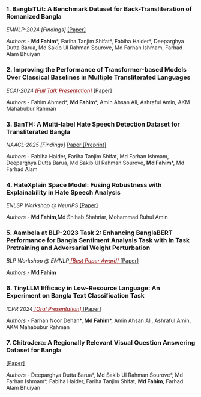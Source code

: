 
<h3>1. BanglaTLit: A Benchmark Dataset for Back-Transliteration of Romanized Bangla </h3> <i> EMNLP-2024 [Findings] </i> <a href="https://aclanthology.org/2024.findings-emnlp.859.pdf">[Paper]</a>

<i> Authors - </i> <b>Md Fahim</b>\*, Fariha Tanjim Shifat\*, Fabiha Haider\*, Deeparghya Dutta Barua, Md Sakib Ul Rahman Sourove, Md Farhan Ishmam, Farhad Alam Bhuiyan

<!-- <br>
<body>
<button class="transparent-button" onclick="window.location.href='https://aclanthology.org/2024.findings-emnlp.859.pdf'"> -->
    
<!-- </button> </body>
<body>
<button class="transparent-button" onclick="window.location.href='https://github.com/farhanishmam/BanglaTLit'">
    <a href="https://github.com/farhanishmam/BanglaTLit">Code</a>
</button> </body> -->

<!-- <div style="display: flex; justify-content: center; align-items: center; margin-top: 10px; margin-bottom: 10px; width: 100%;">
    <img src="images/tLitOverview.PNG" style="border: 2px solid black; max-width: 38%; height: 76%; margin-right: 10px;">
    <img src="images/tLit.png" style="border: 2px solid black; max-width: 60%; height: auto;">
</div>

<ul style="font-size: 16px;">
    <li> First large-scale automated Bangla transliteration, BanglaTLit, with over 42.7k samples.</li>
    <li> A romanized Bangla pre-training corpus, BanglaTLit-PT, with over 245.7k samples. </li>
    <li> Novel T5-based dual encoder architecture achieving SOTA on BanglaTLit.</li>
</ul> -->

<h3>2. Improving the Performance of Transformer-based Models Over Classical Baselines in Multiple Transliterated Languages</h3> <i> ECAI-2024 <a href="https://www.ecai2024.eu/programme/schedule" style="color: darkred;">[Full Talk Presentation] </a> </i> <a href="https://ebooks.iospress.nl/doi/10.3233/FAIA240972">[Paper]</a>

<i> Authors - </i>Fahim Ahmed\*, <b>Md Fahim</b>\*, Amin Ahsan Ali, Ashraful Amin, AKM Mahabubur Rahman
<!-- <body>
<button class="transparent-button" onclick="window.location.href='https://ebooks.iospress.nl/doi/10.3233/FAIA240972'">
    <a href="https://ebooks.iospress.nl/doi/10.3233/FAIA240972">Paper</a>
</button> </body> -->

<h3>3. BanTH: A Multi-label Hate Speech Detection Dataset for Transliterated Bangla
</h3> <i>  NAACL-2025 [Findings] </i> <a href="https://arxiv.org/abs/2410.13281">Paper [Preprint]</a>

<i> Authors - </i>Fabiha Haider, Fariha Tanjim Shifat, Md Farhan Ishmam, Deeparghya Dutta Barua, Md Sakib Ul Rahman Sourove, <b>Md Fahim</b>\*, Md Farhad Alam
<!-- <body>
<button class="transparent-button" onclick="window.location.href='https://arxiv.org/abs/2410.13281'">
    <a href="https://arxiv.org/abs/2410.13281">Paper [Preprint]</a>
</button> </body> -->

<h3>4. HateXplain Space Model: Fusing Robustness with Explainability in Hate Speech Analysis</h3> 
<i> ENLSP Workshop @ NeurIPS </i> <a href="https://neurips2023-enlsp.github.io/papers/paper_91.pdf">[Paper]</a>

<i> Authors - </i><b>Md Fahim</b>,Md Shihab Shahriar, Mohammad Ruhul Amin

<!-- <br>
<body>
<button class="transparent-button" onclick="window.location.href='https://neurips2023-enlsp.github.io/papers/paper_91.pdf'">
    <a href="https://neurips2023-enlsp.github.io/papers/paper_91.pdf">Paper</a>
</button> 
</body> -->

<h3>5. Aambela at BLP-2023 Task 2: Enhancing BanglaBERT Performance for Bangla Sentiment Analysis Task with In Task Pretraining and Adversarial Weight Perturbation</h3>
<i> BLP Workshop @ EMNLP<a href="https://blp-workshop.github.io/" style="color: darkred;"> [Best Paper Award] </a> </i> <a href="https://aclanthology.org/2023.banglalp-1.42.pdf">[Paper]</a>

<i> Authors - </i><b>Md Fahim</b>

<!-- <br>
<body>
<button class="transparent-button" onclick="window.location.href='https://aclanthology.org/2023.banglalp-1.42.pdf'">
    <a href="https://aclanthology.org/2023.banglalp-1.42.pdf">Paper</a>
</button> 
</body> -->

<h3>6. TinyLLM Efficacy in Low-Resource Language: An Experiment on Bangla Text Classification Task</h3>
<i> ICPR 2024<a href="https://icpr2024.org/pdf/Oral%20Papers.pdf" style="color: darkred;"> [Oral Presentation] </a> </i> <a href="https://link.springer.com/chapter/10.1007/978-3-031-78495-8_30">[Paper]</a>

<i> Authors - </i>Farhan Noor Dehan*, <b>Md Fahim</b>\*, Amin Ahsan Ali, Ashraful Amin, AKM Mahabubur Rahman

<!-- <br>
<body>
<button class="transparent-button" onclick="window.location.href='https://link.springer.com/chapter/10.1007/978-3-031-78495-8_30'">
    <a href="https://link.springer.com/chapter/10.1007/978-3-031-78495-8_30">Paper</a>
</button> 
</body> -->

<h3>7. ChitroJera: A Regionally Relevant Visual Question Answering Dataset for Bangla</h3> <a href="https://arxiv.org/abs/2410.14991">[Paper]</a>

<i> Authors - </i> Deeparghya Dutta Barua\*, Md Sakib Ul Rahman Sourove\*, Md Farhan Ishmam\*, Fabiha Haider, Fariha Tanjim Shifat, <b>Md Fahim</b>, Farhad Alam Bhuiyan

<!-- <br>
<body>
<button class="transparent-button" onclick="window.location.href='https://arxiv.org/abs/2410.14991'">
    <a href="https://arxiv.org/abs/2410.14991">Paper</a>
</button> 
<button class="transparent-button" onclick="window.location.href='https://github.com/farhanishmam/ChitroJera'">
    <a href="https://github.com/farhanishmam/ChitroJera">Code</a>
</button>  -->

<!-- </body> -->

<!-- A full code for completed paper (Paper + Code)
<h3>From Image to Language: A Critical Analysis of Visual Question Answering (VQA) Approaches, Challenges, and Opportunities</h3>

<b>Md Farhan Ishmam</b>, Md Sakib Hossain Shovon, Muhammad Firoz Mridha, Nilanjan Dey <br>
<body>
<button class="transparent-button" onclick="window.location.href='https://www.sciencedirect.com/science/article/abs/pii/S1566253524000484'">
    <a href="https://www.sciencedirect.com/science/article/abs/pii/S1566253524000484"> Information Fusion 2024 </a>
</button>

</body>

<div style="display: flex; justify-content: center; align-items: center; margin-top: 10px; margin-bottom: 10px; width: 100%;">
    <img src="images/vqaOverview.PNG" style="border: 2px solid black; max-width: 50%; height: 85%;  margin-right: 10px;">
    <img src="images/vqaApp.PNG" style="border: 2px solid black; max-width: 50%; height: auto;">
</div>

<ul style="font-size: 16px;">
    <li> Comprehensive survey on VQA datasets, methods, metrics, challenges, and research opportunities. </li>
    <li> New taxonomy that systematically categorizes VQA literature and multimodal learning tasks. </li>
    <li> Novel real-world applications of VQA in domains e.g. assistive technology, education, and healthcare. </li>
</ul>
-->